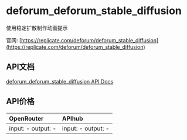 # deforum_deforum_stable_diffusion

使用稳定扩散制作动画提示

官网: [https://replicate.com/deforum/deforum_stable_diffusion](https://replicate.com/deforum/deforum_stable_diffusion)

## API文档

[deforum_deforum_stable_diffusion API Docs](../apis/zh/deforum_deforum_stable_diffusion.md)

## API价格

| OpenRouter | APIhub |
|:---|:---|
| input: - output: - | input: - output: - |
